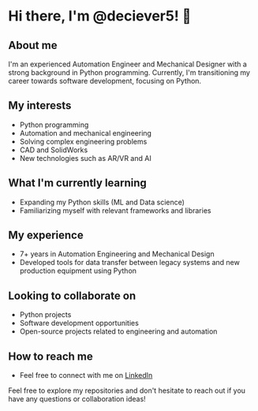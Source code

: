 # Hi there, I'm @deciever5! 👋

## About me
I'm an experienced Automation Engineer and Mechanical Designer with a strong background in Python programming. Currently, I'm transitioning my career towards software development, focusing on Python.

## My interests
- Python programming
- Automation and mechanical engineering
- Solving complex engineering problems
- CAD and SolidWorks
- New technologies such as AR/VR and AI

## What I'm currently learning
- Expanding my Python skills (ML and Data science)
- Familiarizing myself with relevant frameworks and libraries

## My experience
- 7+ years in Automation Engineering and Mechanical Design
- Developed tools for data transfer between legacy systems and new production equipment using Python

## Looking to collaborate on
- Python projects
- Software development opportunities
- Open-source projects related to engineering and automation

## How to reach me
- Feel free to connect with me on [LinkedIn](https://www.linkedin.com/in/marcin-kunikowski/)

Feel free to explore my repositories and don't hesitate to reach out if you have any questions or collaboration ideas!
